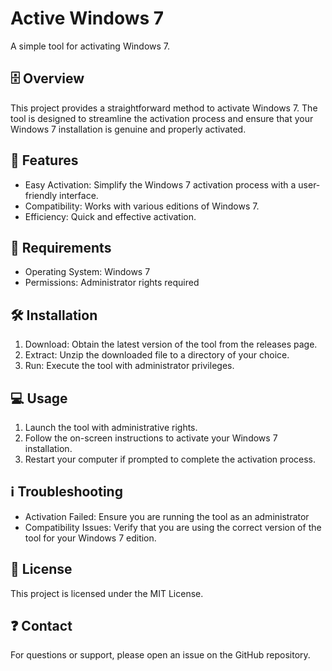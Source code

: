 # Active Windows 7

A simple tool for activating Windows 7.

## 🗄 Overview

This project provides a straightforward method to activate Windows 7. The tool is designed to streamline the activation process and ensure that your Windows 7 installation is genuine and properly activated.

## 💪 Features

- Easy Activation: Simplify the Windows 7 activation process with a user-friendly interface.
- Compatibility: Works with various editions of Windows 7.
- Efficiency: Quick and effective activation.

## 🧩 Requirements

- Operating System: Windows 7
- Permissions: Administrator rights required

## 🛠️  Installation

1. Download: Obtain the latest version of the tool from the releases page.
2. Extract: Unzip the downloaded file to a directory of your choice.
3. Run: Execute the tool with administrator privileges.

## 💻  Usage

1. Launch the tool with administrative rights.
2. Follow the on-screen instructions to activate your Windows 7 installation.
3. Restart your computer if prompted to complete the activation process.

## ℹ️ Troubleshooting

- Activation Failed: Ensure you are running the tool as an administrator
- Compatibility Issues: Verify that you are using the correct version of the tool for your Windows 7 edition.

## 📜  License

This project is licensed under the MIT License.

## ❓ Contact

For questions or support, please open an issue on the GitHub repository.
